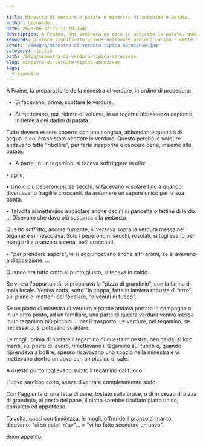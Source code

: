 ```yaml
---

title: Minestra di verdure e patate e minestra di zucchine e patate.
author: Leonardo
date: 2021-06-22T23:13:10.104Z
description: A Fraine, chi seminava un poco in anticipo le patate, quando arrivavano le prime zucchine, già cominciava a trovare anche qualche patatina nuova nell'orto...
keywords: proloco significato unione nazionale proloco cucina ricette tradizionali esse abruzzesi italia cuoco chef cousine cinque-stelle paesi abruzzesi
cover: "/images/minestra-di-verdura-tipica-abruzzese.jpg"
category: ricette
path: /blog/minestra-di-verdura-tipica-abruzzese
slug: minestra-di-verdura-tipica-abruzzese
tags:
  - minestre
---
```


A Fraine, la preparazione della minestra di  verdure, in ordine di procedura:

- Si facevano, prima, scottare le verdure.

- Si mettevano, poi, ridotte di volume, in
un tegame abbastanza capiente, insieme a dei dadini di patata

Tutto doveva essere coperto con una congrua, abbondante quantità  di acqua in cui erano state scottate le verdure.
Questo perché le verdure andavano fatte "ribollire", per farle insaporire e cuocere bene, insieme alle patate.

- A parte, in un tegamino,  si faceva soffriggere in olio:

• aglio,

• Uno o più peperoncini, se
secchi,  si facevano rosolare fino a quando diventavano fragili e croccanti, da assumere un sapore unico per la sua bontà.

• Talvolta si mettevano a rosolare anche dadini di pancetta o fettine di lardo. ...
Dicevano che dava più sostanza alla pietanza.

Questo soffritto, ancora fumante, si versava sopra la verdura messa nel tegame e si mescolava. Solo i peperoncini secchi, rosolati, si toglievano per mangiarli a pranzo o a cena, belli croccanti.

• "per prendere sapore", vi si aggiungevano anche altri aromi, se si avevano a disposizione. ...

Quando era tutto cotto al punto giusto, si teneva in caldo.

Se vi era l'opportunità, si preparava la "pizza di grandinio", con la farina di mais locale. Veniva cotta, sotto "la coppa, fatta in lamiera robusta di ferro", sul piano di mattoni del focolare, "divenuti di fuoco".

Se un piatto  di minestra di verdura e patate andava portato in campagna o in un altro posto, ad un familiare, una parte di questa verdura veniva messa in un tegamino più piccolo ... per il trasporto. Le verdure, nel tegamino, se necessario, si potevano scaldare.

Le mogli, prima di portare il tegamino di questa minestra, ben calda, ai loro mariti, sul posto di lavoro, rimettevano il tegamino sul fuoco e,
quando riprendeva a bollire, spesso ricavavano uno spazio nella minestra e vi mettevano dentro un uovo con un pizzico di sale.

A questo punto toglievano subito il tegamino dal fuoco.

L'uovo sarebbe cotto, senza diventare completamente sodo...

Con l'aggiunta di una fetta di pane, tostato sulla brace, o di in pezzo di pizza di grandinio, al posto del pane, il piatto sarebbe risultato piatto unico, completo ed appetitoso.

Talvolta, quasi con timidezza, le mogli, offrendo il pranzo al marito,  dicevano: "ci só calat 'n'uv"... =  "vi ho fatto scendere un uovo".

Buon appetito.
